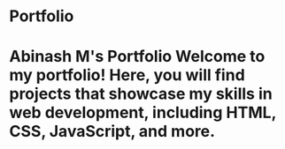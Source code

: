 # Portfolio
# Abinash M's Portfolio  Welcome to my portfolio! Here, you will find projects that showcase my skills in web development, including HTML, CSS, JavaScript, and more.
